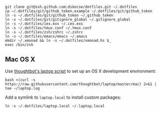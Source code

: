 ```
git clone git@ssh.github.com:dskecse/dotfiles.git ~/.dotfiles
cp ~/.dotfiles/git/github_token.example ~/.dotfiles/git/github_token
ln -s ~/.dotfiles/git/github_token ~/.github_token
ln -s ~/.dotfiles/git/gitignore_global ~/.gitignore_global
ln -s ~/.dotfiles/iex.exs ~/.iex.exs
ln -s ~/.dotfiles/tmux.conf ~/.tmux.conf
ln -s ~/.dotfiles/zsh/zshrc ~/.zshrc
ln -s ~/.dotfiles/emacs/emacs ~/.emacs
mkdir ~/.xmonad && ln -s ~/.dotfiles/xmonad.hs $_
exec /bin/zsh
```

## Mac OS X

Use [thoughtbot's laptop script](https://github.com/thoughtbot/laptop) to set up
an OS X development environment:

    bash <(curl -s https://raw.githubusercontent.com/thoughtbot/laptop/master/mac) 2>&1 | tee ~/laptop.log

Add a symlink to `laptop.local` to install custom packages:

    ln -s ~/.dotfiles/laptop.local ~/.laptop.local
